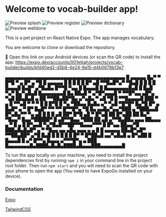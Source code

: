 # Welcome to vocab-builder app!

![Preview splash](./assets/images/preview-splash.jpg?raw=true "Preview splash")
![Preview register](./assets/images/preview-register.jpg?raw=true "Preview register")
![Preview dictionary](./assets/images/preview-dictionary.jpg?raw=true "Preview dictionary")
![Preview welldone](./assets/images/preview-welldone.jpg?raw=true "Preview welldone")

This is a pet project on React Native Expo. The app manages vocabulary.

You are welcome to clone or download the repository.

🤖 Open this link on your Android devices (or scan the QR code) to install the app:
https://expo.dev/accounts/001elijah/projects/vocab-builder/builds/bfd40ed2-d5b6-4e24-9a15-d4b0678b13e7

  ▄▄▄▄▄▄▄▄▄▄▄▄▄▄▄▄▄▄▄▄▄▄▄▄▄▄▄▄▄▄▄▄▄▄▄▄▄▄▄
  █ ▄▄▄▄▄ █▄▀ ▀ █▀█ ▀ ▄ █▀ ▄ ▀█ █ ▄▄▄▄▄ █
  █ █   █ █   █▀ ▄█ ▀▀█▄█▀▄▀ ▀█▄█ █   █ █
  █ █▄▄▄█ █▄█▀ ▄▀█▄█▄  █▀▀█ ▀▄▄ █ █▄▄▄█ █
  █▄▄▄▄▄▄▄█▄█ █ █▄█ ▀▄▀ █▄▀▄█▄█ █▄▄▄▄▄▄▄█
  █▄   ██▄█ ▀ ▄▀█▀▄▄▄█ ▀ ▀▀█▀▄▄ ▄█▀▄  ▀▄█
  ██▄█▄█ ▄ ██   ▀▀██▄██▀█▄ ▄▀▄█▄ ▀ ▄█  ▀█
  █ ▀▀█▄▄▄▄█ ███ ▀ ▄ █ ▀▀▄█  ▀ ▀  ▀   █ █
  █▀█ █ ▀▄  ▀██▄▄ █▄█▄ ▄▀ ▀▄█ ▀█▀█▀  █▄▀█
  █▀  ▄ █▄█▀ ▄ ▀ █▀ █▄█▀  ▀▀ ▀▀ █▀▀█▀▄ ▀█
  █▄  ▄▄█▄▀▄▄▀███ ▄ ▀███▄▄█ █▀▄█▄▀▀ ▀▄ ▄█
  █  █ █ ▄█ ██▀ █▀█ ▄█ ▀ █▀▄█ ██ █▀▄██ ██
  █▄▀  ▀█▄▄▀ █▄▄▀█████▀ █    ▄█▀▀█▄▄ ▀███
  ██ ▄█  ▄▀▀█▄██▄  ▄▄▄ ██▄▄▄   ▄  ▀ █ ▄ █
  █▀▄▄█ ▀▄▀█▄█▀▀██▀▀█▄▄▄▀▀▀ █ █▀▄▄ ██▄▄▀█
  ███▄█▄█▄█▀ ▄ ▀   ▀█▄▄ ▄▄  ▄█▄ ▄▄▄ ▄ ▄ █
  █ ▄▄▄▄▄ ██▄█▀▄█▀ ▀▀██▄██▀ ▄▀█ █▄█  █  █
  █ █   █ █▀ ▀  █▀██▄█  ▄▄▀▄█▄█   ▄ █▀▄██
  █ █▄▄▄█ █ ▄▀   █▀▀▄ █▄▄▄ ▄▀▀▀█▀▄  ▄ ███
  █▄▄▄▄▄▄▄█▄████▄█▄█▄████▄█▄▄▄███▄▄▄▄▄▄▄█

To run the app locally on your machine, you need to install the project dependencies first by running `npm i` in your command line in the project root folder. Then run `npm start` and you will need to scan the QR code with your phone to open the app (You need to have ExpoGo installed on your device).

### Documentation

[Expo](https://docs.expo.dev/)

[TailwindCSS](https://www.nativewind.dev/quick-starts/expo)